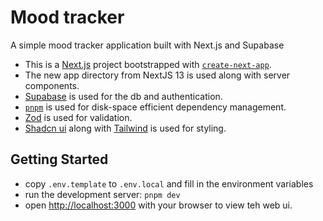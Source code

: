 # Mood tracker
A simple mood tracker application built with Next.js and Supabase

- This is a [Next.js](https://nextjs.org/) project bootstrapped with [`create-next-app`](https://github.com/vercel/next.js/tree/canary/packages/create-next-app).
- The new app directory from NextJS 13 is used along with server components.
- [Supabase](https://supabase.com/) is used for the db and authentication.
- [`pnpm`](https://pnpm.io/) is used for disk-space efficient dependency management.
- [Zod](https://zod.dev/) is used for validation.
- [Shadcn ui](https://ui.shadcn.com/) along with [Tailwind](https://tailwindcss.com/) is used for styling.

## Getting Started
- copy `.env.template` to `.env.local` and fill in the environment variables
- run the development server: `pnpm dev`
- open [http://localhost:3000](http://localhost:3000) with your browser to view teh web ui.

